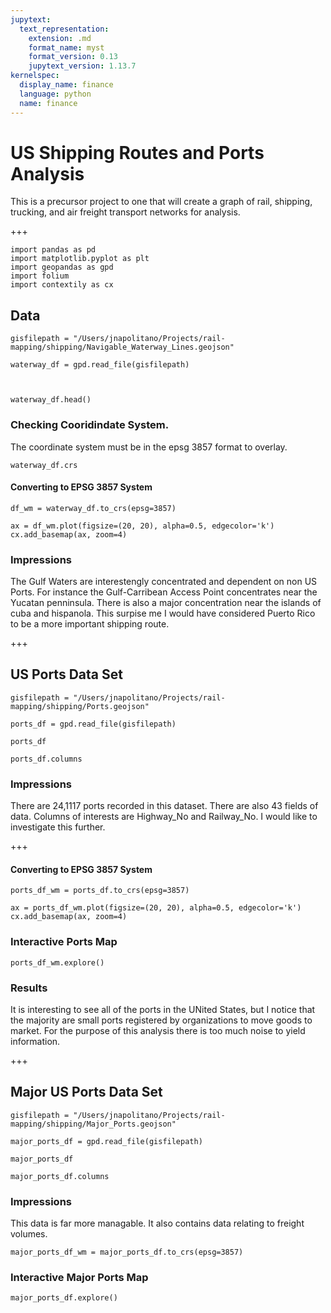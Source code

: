 ```yaml
---
jupytext:
  text_representation:
    extension: .md
    format_name: myst
    format_version: 0.13
    jupytext_version: 1.13.7
kernelspec:
  display_name: finance
  language: python
  name: finance
---
```


# US Shipping Routes and Ports Analysis


This is a precursor project to one that will create a graph of rail, shipping, trucking, and air freight transport networks for analysis. 


+++


```{code-cell} ipython3
import pandas as pd
import matplotlib.pyplot as plt
import geopandas as gpd
import folium
import contextily as cx
```

## Data
 

```{code-cell} ipython3
gisfilepath = "/Users/jnapolitano/Projects/rail-mapping/shipping/Navigable_Waterway_Lines.geojson"

waterway_df = gpd.read_file(gisfilepath)



waterway_df.head()
```

### Checking Cooridindate System.  

The coordinate system must be in the epsg 3857 format to overlay.

```{code-cell} ipython3
waterway_df.crs
```

#### Converting to EPSG 3857 System 


```{code-cell} ipython3
df_wm = waterway_df.to_crs(epsg=3857)
```

```{code-cell} ipython3
ax = df_wm.plot(figsize=(20, 20), alpha=0.5, edgecolor='k')
cx.add_basemap(ax, zoom=4)
```

### Impressions

The Gulf Waters are interestengly concentrated and dependent on non US Ports.  For instance the Gulf-Carribean Access Point concentrates near the Yucatan penninsula.  There is also a major concentration near the islands of cuba and hispanola. This surpise me I would have considered Puerto Rico to be a more important shipping route.  

+++

## US Ports Data Set

```{code-cell} ipython3
gisfilepath = "/Users/jnapolitano/Projects/rail-mapping/shipping/Ports.geojson"

ports_df = gpd.read_file(gisfilepath)

ports_df
```

```{code-cell} ipython3
ports_df.columns
```

### Impressions
There are 24,1117 ports recorded in this dataset.  There are also 43 fields of data.  Columns of interests are Highway_No and Railway_No.  I would like to investigate this further.  

+++

#### Converting to EPSG 3857 System 


```{code-cell} ipython3
ports_df_wm = ports_df.to_crs(epsg=3857)
```

```{code-cell} ipython3
ax = ports_df_wm.plot(figsize=(20, 20), alpha=0.5, edgecolor='k')
cx.add_basemap(ax, zoom=4)
```

### Interactive Ports Map

```{code-cell} ipython3
ports_df_wm.explore()
```

### Results

It is interesting to see all of the ports in the UNited States, but I notice that the majority are small ports registered by organizations to move goods to market.  For the purpose of this analysis there is too much noise to yield information.  

+++

## Major US Ports Data Set

```{code-cell} ipython3
gisfilepath = "/Users/jnapolitano/Projects/rail-mapping/shipping/Major_Ports.geojson"

major_ports_df = gpd.read_file(gisfilepath)

major_ports_df
```

```{code-cell} ipython3
major_ports_df.columns
```

### Impressions

This data is far more managable.  It also contains data relating to freight volumes.  

```{code-cell} ipython3
major_ports_df_wm = major_ports_df.to_crs(epsg=3857)
```

### Interactive Major Ports Map

```{code-cell} ipython3
major_ports_df.explore()
```

